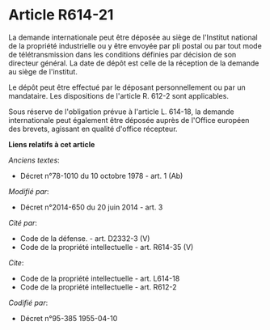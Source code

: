 # Article R614-21

La demande internationale peut être déposée au siège de l'Institut national de la propriété industrielle ou y être envoyée
par pli postal ou par tout mode de télétransmission dans les conditions définies par décision de son directeur général. La
date de dépôt est celle de la réception de la demande au siège de l'institut. 

Le dépôt peut être effectué par le déposant personnellement ou par un mandataire. Les dispositions de l'article R. 612-2 sont
applicables. 

Sous réserve de l'obligation prévue à l'article L. 614-18, la demande internationale peut également être déposée auprès de
l'Office européen des brevets, agissant en qualité d'office récepteur.

**Liens relatifs à cet article**

_Anciens textes_:

  - Décret n°78-1010 du 10 octobre 1978 - art. 1 (Ab)

_Modifié par_:

  - Décret n°2014-650 du 20 juin 2014 - art. 3

_Cité par_:

  - Code de la défense. - art. D2332-3 (V)
  - Code de la propriété intellectuelle - art. R614-35 (V)

_Cite_:

  - Code de la propriété intellectuelle - art. L614-18
  - Code de la propriété intellectuelle - art. R612-2

_Codifié par_:

  - Décret n°95-385 1955-04-10
